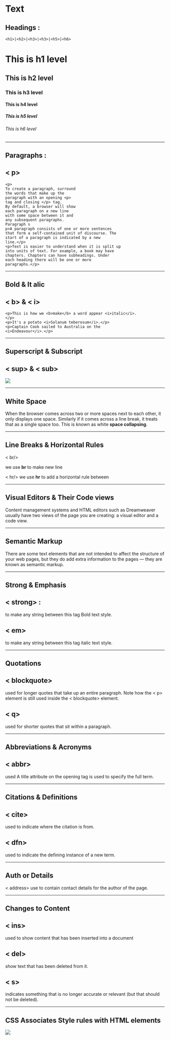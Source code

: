 # Text 

## Headings :

`<h1>|<h2>|<h3>|<h3>|<h5>|<h6>` 

# This is h1 level 
## This is h2 level 
### This is h3 level 
#### This is h4 level 
##### This is h5 level 
###### This is h6 level 

---

## Paragraphs :
## < p>

```
<p>
To create a paragraph, surround
the words that make up the
paragraph with an opening <p>
tag and closing </p> tag.
By default, a browser will show
each paragraph on a new line
with some space between it and
any subsequent paragraphs.
Paragraph s
p>A paragraph consists of one or more sentences
that form a self-contained unit of discourse. The
start of a paragraph is indicated by a new
line.</p>
<p>Text is easier to understand when it is split up
into units of text. For example, a book may have
chapters. Chapters can have subheadings. Under
each heading there will be one or more
paragraphs.</p>
```

---

## Bold & It alic
## < b> & < i>

```
<p>This is how we <b>make</b> a word appear <i>italic</i>.
</p>
<p>It's a potato <i>Solanum teberosum</i>.</p>
<p>Captain Cook sailed to Australia on the
<i>Endeavour</i>.</p>
```

---

## Superscript & Subscript
## < sup> & < sub>

![](image_class-02/1.png)

---
## White Space

When the browser comes across two or more spaces next to each other, it only displays one space. Similarly if it comes across a line break, it treats that as a single space too. This is known as white **space collapsing**.

---

## Line Breaks & Horizontal Rules



< br/>  

we use **br** to make new line 

< hr/>
we use **hr** to add a horizontal rule between

---

## Visual Editors & Their Code views
Content management systems and HTML editors such as Dreamweaver usually have two views of the page you are creating: a visual editor and a code view.

---

## Semantic Markup
There are some text elements that are not intended to affect the structure of your web pages, but they do add extra information to the pages — they are known as semantic markup.

---

## Strong & Emphasis

## < strong> :
to make any string between this tag Bold text  style.

## < em>
to make any string between this tag italic text style.

---

## Quotations

## < blockquote>


used for longer quotes that take up an entire paragraph. Note how the < p> element is still used inside the < blockquote> element.

## < q>

used for shorter quotes that sit within a paragraph.

---
## Abbreviations & Acronyms
## < abbr>
used A title attribute on the opening tag is used to specify the full term.

---
## Citations & Definitions

## < cite>
used to indicate where the citation is from.


## < dfn>
used to indicate the defining instance of a new term.

---
## Auth or Details

< address>
use to contain contact details for the author of the page.

---

## Changes to Content
## < ins>
used to show content that has been inserted into a document
## < del>

show text that has been deleted from it.

## < s>
indicates something that is no longer accurate or relevant (but that should not be deleted).

---
## CSS Associates Style rules with HTML elements
![](image_class-02/2.png)